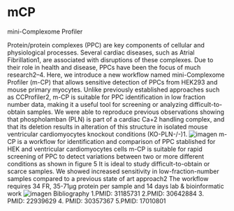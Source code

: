 # mCP
mini-Complexome Profiler

Protein/protein complexes (PPC) are key components of cellular and physiological processes. Several cardiac diseases, such as Atrial Fibrillation1, are associated with disruptions of these complexes. Due to their role in health and disease, PPCs have been the focus of much research2–4. Here, we introduce a new workflow named mini-Complexome Profiler (m-CP) that allows sensitive detection of PPCs from HEK293 and mouse primary myocytes. Unlike previously established approaches such as CCProfiler2, m-CP is suitable for PPC identification in low fraction number data, making it a useful tool for screening or analyzing difficult-to-obtain samples. We were able to reproduce previous observations showing that phospholamban (PLN) is part of a cardiac Ca+2 handling complex, and that its deletion results in alteration of this structure in isolated mouse ventricular cardiomyocytes knockout conditions (KO-PLN-/-)1. 
![imagen](https://user-images.githubusercontent.com/82643524/179712587-c01491a4-9a5c-49d1-8d2d-e90077970e21.png)
m-CP is a workflow for identification and comparison of PPC stablished for HEK and ventricular cardiomyocytes cells
m-CP is suitable for rapid screening of PPC to detect variations between two or more different conditions as shown in figure 5
It is ideal to study difficult-to-obtain or scarce samples. We showed increased sensitivity in low-fraction-number samples compared to a previous state of art approach2
The workflow requires 34 FR, 35-71µg protein per sample and 14 days lab & bioinformatic work
![imagen](https://user-images.githubusercontent.com/82643524/179712766-6099285a-7512-4b1d-a6a3-d9eb7df89fa3.png)
Bibliography
1.PMID: 31185731
2.PMID: 30642884
3. PMID: 22939629
4. PMID: 30357367
5.PMID: 17010801 


